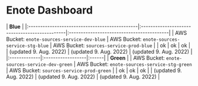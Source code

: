 # Enote Dashboard

| **Blue** |
|:----------------------------------------------|:----------------------------------------------|:------------------------------------------|
| AWS Bucket: `enote-sources-service-dev-blue` | AWS Bucket: `enote-sources-service-stg-blue` | AWS Bucket: `sources-service-prod-blue`  |
| ok | ok | ok |
| (updated 9. Aug. 2022) | (updated 9. Aug. 2022) | (updated 9. Aug. 2022) |
|:-------------|:------------------|:------|
| **Green** |
| AWS Bucket: `enote-sources-service-dev-green` | AWS Bucket: `enote-sources-service-stg-green` | AWS Bucket: `sources-service-prod-green`  |
| ok | ok | ok |
| (updated 9. Aug. 2022) | (updated 9. Aug. 2022) | (updated 9. Aug. 2022) |

